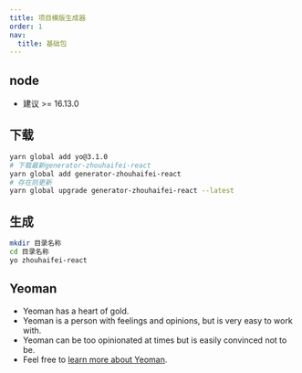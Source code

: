 ```yaml
---
title: 项目模版生成器
order: 1
nav:
  title: 基础包
---
```


## node

- 建议 >= 16.13.0

## 下载

```bash
yarn global add yo@3.1.0
# 下载最新generator-zhouhaifei-react
yarn global add generator-zhouhaifei-react
# 存在则更新
yarn global upgrade generator-zhouhaifei-react --latest
```

## 生成

```bash
mkdir 目录名称
cd 目录名称
yo zhouhaifei-react
```

## Yeoman

- Yeoman has a heart of gold.
- Yeoman is a person with feelings and opinions, but is very easy to work with.
- Yeoman can be too opinionated at times but is easily convinced not to be.
- Feel free to [learn more about Yeoman](http://yeoman.io/).
